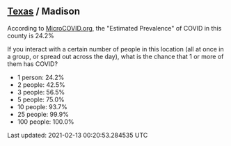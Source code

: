 
## [Texas](/united-states/texas) / Madison

According to [MicroCOVID.org](http://microcovid.org),
the "Estimated Prevalence" of COVID in this county is 24.2%

If you interact with a certain number of people in this location
(all at once in a group, or spread out across the day), what is the chance that
1 or more of them has COVID?

- 1 person: 24.2%
- 2 people: 42.5%
- 3 people: 56.5%
- 5 people: 75.0%
- 10 people: 93.7%
- 25 people: 99.9%
- 100 people: 100.0%

Last updated: 2021-02-13 00:20:53.284535 UTC
